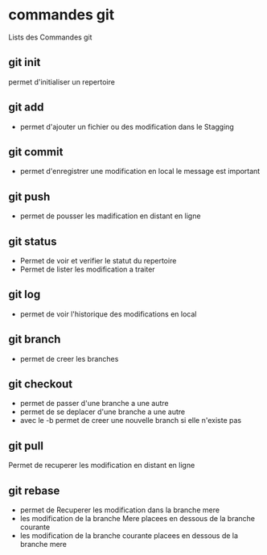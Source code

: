 # commandes git

Lists des Commandes git

## git init 
permet d'initialiser un repertoire


## git add
- permet d'ajouter un fichier ou des modification dans le Stagging 

## git commit
- permet d'enregistrer une modification en local le message est important
## git push 
- permet de pousser les madification en distant en ligne
## git status
- Permet de voir et verifier le statut du repertoire
- Permet de lister les modification a traiter

## git log
- permet de voir l'historique des modifications en local

## git branch 
- permet de creer les branches

## git checkout
- permet de passer d'une branche a une autre
- permet de se deplacer d'une branche a une autre
- avec le -b permet de creer une nouvelle branch si elle n'existe pas

## git pull
Permet de recuperer les modification en distant en ligne
## git rebase
- permet de Recuperer les modification dans la branche mere
- les modification de la branche Mere placees en dessous de la branche courante
- les modification de la branche courante placees en dessous de la branche mere